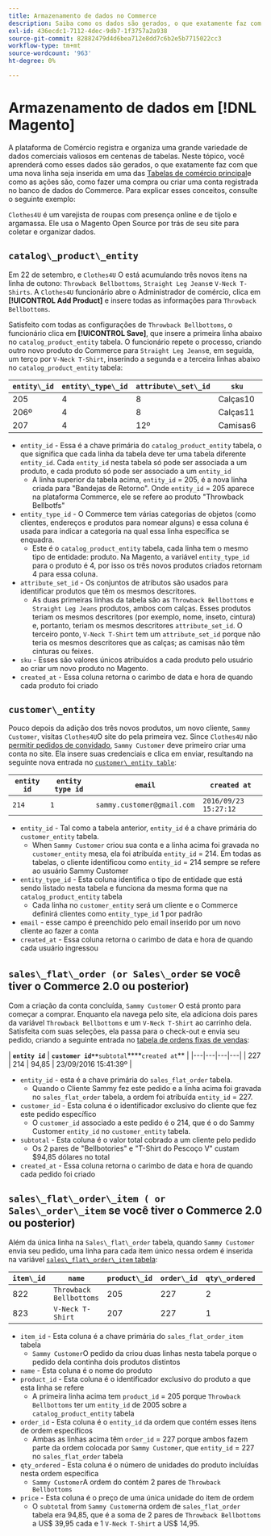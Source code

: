 ```yaml
---
title: Armazenamento de dados no Commerce
description: Saiba como os dados são gerados, o que exatamente faz com que uma nova linha seja inserida em uma das Tabelas de comércio principal e como ações são executadas, como fazer uma compra ou criar uma conta registrada no banco de dados do Commerce.
exl-id: 436ecdc1-7112-4dec-9db7-1f3757a2a938
source-git-commit: 82882479d4d6bea712e8dd7c6b2e5b7715022cc3
workflow-type: tm+mt
source-wordcount: '963'
ht-degree: 0%

---
```


# Armazenamento de dados em [!DNL Magento]

A plataforma de Comércio registra e organiza uma grande variedade de dados comerciais valiosos em centenas de tabelas. Neste tópico, você aprenderá como esses dados são gerados, o que exatamente faz com que uma nova linha seja inserida em uma das [Tabelas de comércio principal](../data-warehouse-mgr/common-mage-tables.md)e como as ações são, como fazer uma compra ou criar uma conta registrada no banco de dados do Commerce. Para explicar esses conceitos, consulte o seguinte exemplo:

`Clothes4U` é um varejista de roupas com presença online e de tijolo e argamassa. Ele usa o Magento Open Source por trás de seu site para coletar e organizar dados.

## `catalog\_product\_entity`

Em 22 de setembro, e `Clothes4U` O está acumulando três novos itens na linha de outono: `Throwback Bellbottoms`, `Straight Leg Jeans`e `V-Neck T-Shirts`. A `Clothes4U` funcionário abre o Administrador de comércio, clica em **[!UICONTROL Add Product]** e insere todas as informações para `Throwback Bellbottoms`.

Satisfeito com todas as configurações de `Throwback Bellbottoms`, o funcionário clica em **[!UICONTROL Save]**, que insere a primeira linha abaixo no `catalog_product_entity` tabela. O funcionário repete o processo, criando outro novo produto do Commerce para `Straight Leg Jeans`e, em seguida, um terço por `V-Neck T-Shirt`, inserindo a segunda e a terceira linhas abaixo no `catalog_product_entity` tabela:

| **`entity\_id`** | **`entity\_type\_id`** | **`attribute\_set\_id`** | **`sku`** | **`created\_at`** |
|---|---|---|---|---|
| 205 | 4 | 8 | Calças10 | 09/20/2016:15:43º |
| 206º | 4 | 8 | Calças11 | 09/20/2016:18:17º |
| 207 | 4 | 12º | Camisas6 | 09/20/2016:24:02 |

* `entity_id` - Essa é a chave primária do `catalog_product_entity` tabela, o que significa que cada linha da tabela deve ter uma tabela diferente `entity_id`. Cada `entity_id` nesta tabela só pode ser associada a um produto, e cada produto só pode ser associado a um `entity_id`
   * A linha superior da tabela acima, `entity_id` = 205, é a nova linha criada para &quot;Bandejas de Retorno&quot;. Onde `entity_id` = 205 aparece na plataforma Commerce, ele se refere ao produto &quot;Throwback Bellbotfs&quot;
* `entity_type_id` - O Commerce tem várias categorias de objetos (como clientes, endereços e produtos para nomear alguns) e essa coluna é usada para indicar a categoria na qual essa linha específica se enquadra.
   * Este é o `catalog_product_entity` tabela, cada linha tem o mesmo tipo de entidade: produto. Na Magento, a variável `entity_type_id` para o produto é 4, por isso os três novos produtos criados retornam 4 para essa coluna.
* `attribute_set_id` - Os conjuntos de atributos são usados para identificar produtos que têm os mesmos descritores.
   * As duas primeiras linhas da tabela são as `Throwback Bellbottoms` e `Straight Leg Jeans` produtos, ambos com calças. Esses produtos teriam os mesmos descritores (por exemplo, nome, inseto, cintura) e, portanto, teriam os mesmos descritores `attribute_set_id`. O terceiro ponto, `V-Neck T-Shirt` tem um `attribute_set_id` porque não teria os mesmos descritores que as calças; as camisas não têm cinturas ou feixes.
* `sku` - Esses são valores únicos atribuídos a cada produto pelo usuário ao criar um novo produto no Magento.
* `created_at` - Essa coluna retorna o carimbo de data e hora de quando cada produto foi criado

## `customer\_entity`

Pouco depois da adição dos três novos produtos, um novo cliente, `Sammy Customer`, visitas `Clothes4U`O site do pela primeira vez. Since `Clothes4U` não [permitir pedidos de convidado](https://support.magento.com/hc/en-us/articles/360016729951-Common-Magento-Misconceptions), `Sammy Customer` deve primeiro criar uma conta no site. Ela insere suas credenciais e clica em enviar, resultando na seguinte nova entrada no [`customer\_entity table`](../data-warehouse-mgr/cust-ent-table.md):

| **`entity id`** | **`entity type id`** | **`email`** | **`created at`** |
|---|---|---|---|
| `214` | `1` | `sammy.customer@gmail.com` | `2016/09/23 15:27:12` |

* `entity_id` - Tal como a tabela anterior, `entity_id` é a chave primária do `customer_entity` tabela.
   * When `Sammy Customer` criou sua conta e a linha acima foi gravada no `customer_entity` mesa, ela foi atribuída `entity_id` = 214. Em todas as tabelas, o cliente identificou como `entity_id` = 214 sempre se refere ao usuário Sammy Customer
* `entity_type_id` - Esta coluna identifica o tipo de entidade que está sendo listado nesta tabela e funciona da mesma forma que na `catalog_product_entity` tabela
   * Cada linha no `customer_entity` será um cliente e o Commerce definirá clientes como `entity_type_id` 1 por padrão
* `email` - esse campo é preenchido pelo email inserido por um novo cliente ao fazer a conta
* `created_at` - Essa coluna retorna o carimbo de data e hora de quando cada usuário ingressou

## `sales\_flat\_order (or Sales\_order` se você tiver o Commerce 2.0 ou posterior)

Com a criação da conta concluída, `Sammy Customer` O está pronto para começar a comprar. Enquanto ela navega pelo site, ela adiciona dois pares da variável `Throwback Bellbottoms` e um `V-Neck T-Shirt` ao carrinho dela. Satisfeita com suas seleções, ela passa para o check-out e envia seu pedido, criando a seguinte entrada no [tabela de ordens fixas de vendas](../data-warehouse-mgr/sales-flat-order-table.md):

| **`entity id`** | **`customer id**`**`subtotal`****`created at`** |
|---|---|---|---|
| 227 | 214 | 94,85 | 23/09/2016 15:41:39º |

* `entity_id` - esta é a chave primária do `sales_flat_order` tabela.
   * Quando o Cliente Sammy fez este pedido e a linha acima foi gravada no `sales_flat_order` tabela, a ordem foi atribuída `entity_id` = 227.
* `customer_id` - Esta coluna é o identificador exclusivo do cliente que fez este pedido específico
   * O `customer_id` associado a este pedido é o 214, que é o do Sammy Customer `entity_id` no `customer_entity` tabela.
* `subtotal` - Esta coluna é o valor total cobrado a um cliente pelo pedido
   * Os 2 pares de &quot;Bellbotories&quot; e &quot;T-Shirt do Pescoço V&quot; custam $94,85 dólares no total
* `created_at` - Essa coluna retorna o carimbo de data e hora de quando cada pedido foi criado

## `sales\_flat\_order\_item ( or Sales\_order\_item` se você tiver o Commerce 2.0 ou posterior)

Além da única linha na `Sales\_flat\_order` tabela, quando `Sammy Customer` envia seu pedido, uma linha para cada item único nessa ordem é inserida na variável [`sales\_flat\_order\_item` tabela](../data-warehouse-mgr/sales-flat-order-item-table.md):

| **`item\_id`** | **`name`** | **`product\_id`** | **`order\_id`** | **`qty\_ordered`** | **`price`** |
|---|---|---|---|---|---|
| 822 | `Throwback Bellbottoms` | 205 | 227 | 2 | 39,95 |
| 823 | `V-Neck T-Shirt` | 207 | 227 | 1 | 14,95 |

* `item_id` - Esta coluna é a chave primária do `sales_flat_order_item` tabela
   * `Sammy Customer`O pedido da criou duas linhas nesta tabela porque o pedido dela continha dois produtos distintos
* `name` - Esta coluna é o nome do produto
* `product_id` - Esta coluna é o identificador exclusivo do produto a que esta linha se refere
   * A primeira linha acima tem `product_id` = 205 porque `Throwback Bellbottoms` ter um `entity_id` de 2005 sobre a `catalog_product_entity` tabela
* `order_id` - Esta coluna é o `entity_id` da ordem que contém esses itens de ordem específicos
   * Ambas as linhas acima têm `order_id` = 227 porque ambos fazem parte da ordem colocada por `Sammy Customer`, que `entity_id` = 227 no `sales_flat_order` tabela
* `qty_ordered` - Esta coluna é o número de unidades do produto incluídas nesta ordem específica
   * `Sammy Customer`A ordem do contém 2 pares de `Throwback Bellbottoms`
* `price` - Esta coluna é o preço de uma única unidade do item de ordem
   * O `subtotal` from `Sammy Customer`na ordem de `sales_flat_order` tabela era 94,85, que é a soma de 2 pares de `Throwback Bellbottoms` a US$ 39,95 cada e 1 `V-Neck T-Shirt` a US$ 14,95.
